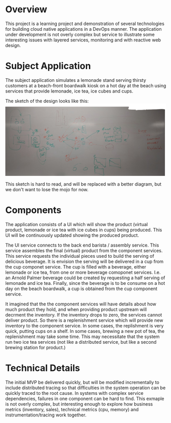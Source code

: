 # Overview
This project is a learning project and demonstration of several technologies
for building cloud native applications in a DevOps manner. The application
under development is not overly complex but service to illustrate some
interesting issues with layered services, monitoring and with reactive
web design. 

# Subject Application 
The subject application simulates a lemonade stand serving thirsty customers 
at a beach-front boardwalk kiosk on a hot day at the beach using services 
that provide lemonade, ice tea, ice cubes and cups.

The sketch of the design looks like this:  
![lemonade-sketch.PNG](lemonade-sketch.PNG)  

This sketch is hard to read, and will be replaced with a better diagram, but 
we don't want to lose the mojo for now.

# Components
The application consists of a UI which will show the product (virtual product,
lemonade or ice tea with ice cubes in cups) being produced. This UI will be
continuously updated showing the produced product.

The UI service connects to the back end barista / assembly service. This service
assembles the final (virtual) product from the component services. This service
requests the individual pieces used to build the serving of delicious beverage. 
It is envision the serving will be delivered in a cup from the cup componet service. 
The cup is filled with a beverage, either lemonade or ice tea, from one or
more beverage comoponet services. I.e. an Arnold Palmer beverage could be
created by requesting a half serving of lemonade and ice tea. Finally, since
the beverage is to be consume on a hot day on the beach boardwalk, a cup is
obtained from the cup component service. 

It imagined that the the component services will have details about how much
product they hold, and when providing product upstream will decrment the inventory.
If the inventory drops to zero, the services cannot deliver product. So there is
a replenishment service which will provide new inventory to the component
service. In some cases, the replishment is very quick, putting cups on a
shelf. In some cases, brewing a new pot of tea, the replenishment may take
some time. This may necessitate that the system run two ice tea services
(not like a distributed service, but like a second brewing station for 
product.)

# Technical Details
The initial MVP be delivered quickly, but will be modified incrementally 
to include distributed tracing so that difficulties in the system operation
can be quickly traced to the root cause. In systems with complex service
dependencies, failures in one component can be hard to find. This exmaple
is not overly complex, but interesting enough to explore how business
metrics (inventory, sales), technical metrics (cpu, memory) and 
instrumentation/tracing work together.

